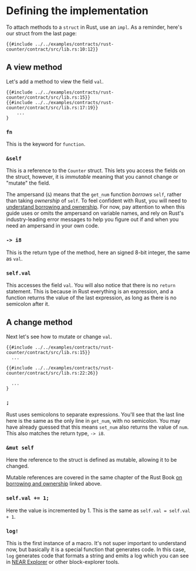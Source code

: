 # Defining the implementation

To attach methods to a `struct` in Rust, use an `impl`. As a reminder, here's our struct from the last page:

```rust,noplayground,ignore
{{#include ../../examples/contracts/rust-counter/contract/src/lib.rs:10:12}}
```

## A view method

Let's add a method to view the field `val`.

```rust,noplayground,ignore
{{#include ../../examples/contracts/rust-counter/contract/src/lib.rs:15}}
{{#include ../../examples/contracts/rust-counter/contract/src/lib.rs:17:19}}
    ...
}
```

### `fn`

This is the keyword for `function`. 

### `&self`

This is a reference to the `Counter` struct. This lets you access the fields on the struct, however, it is _immutable_ meaning that you cannot change or "mutate" the field.

The ampersand (`&`) means that the `get_num` function _borrows_ `self`, rather than taking _ownership_ of `self`. To feel confident with Rust, you will need to [understand borrowing and ownership](https://doc.rust-lang.org/stable/book/ch04-00-understanding-ownership.html). For now, pay attention to when this guide uses or omits the ampersand on variable names, and rely on Rust's industry-leading error messages to help you figure out if and when you need an ampersand in your own code.

### `-> i8`

This is the return type of the method, here an signed 8-bit integer, the same as `val`.

### `self.val`

This accesses the field `val`. You will also notice that there is no `return` statement. This is because in Rust everything is an expression, and a function returns the value of the last expression, as long as there is no semicolon after it.

## A change method

Next let's see how to mutate or change `val`. 

```rust,noplayground,ignore
{{#include ../../examples/contracts/rust-counter/contract/src/lib.rs:15}}
  ...

{{#include ../../examples/contracts/rust-counter/contract/src/lib.rs:22:26}}
  
  ...
}
```

### `;`

Rust uses semicolons to separate expressions. You'll see that the last line here is the same as the only line in `get_num`, with no semicolon. You may have already guessed that this means `set_num` also returns the value of `num`. This also matches the return type, `-> i8`.

### `&mut self`

Here the reference to the struct is defined as mutable, allowing it to be changed.

Mutable references are covered in the same chapter of the Rust Book [on borrowing and ownership](https://doc.rust-lang.org/stable/book/ch04-02-references-and-borrowing.html#mutable-references) linked above.

### `self.val += 1;`

Here the value is incremented by 1.  This is the same as `self.val = self.val + 1`.

### `log!`

This is the first instance of a macro. It's not super important to understand now, but basically it is a special function that generates code.  In this case, `log` generates code that formats a string and emits a log which you can see in [NEAR Explorer](https://explorer.near.org/) or other block-explorer tools.
